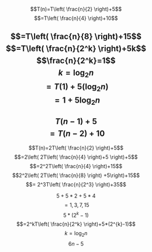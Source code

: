 $$T(n)=T\left( \frac{n}{2} \right)+5$$
$$=T\left( \frac{n}{4} \right)+10$$


$$=T\left( \frac{n}{8} \right)+15$$
$$=T\left( \frac{n}{2^k} \right)+5k$$
$$\frac{n}{2^k}=1$$
$$k = \log_{2}n$$
$$=T(1)+5(\log_{2}n)$$
$$=1+5\log_{2}n$$
---
$$T(n-1)+5$$
$$=T(n-2)+10$$
---
$$T(n)=2T\left( \frac{n}{2} \right)+5$$
$$=2\left( 2T\left( \frac{n}{4} \right)+5 \right)+5$$
$$=2^2T\left( \frac{n}{4} \right)+15$$
$$$$
$$2^2\left( 2T\left( \frac{n}{8} \right) +5\right)+15$$
$$= 2^3T\left( \frac{n}{2^3} \right)+35$$

$$5+5*2+5*4$$
$$=1, 3, 7, 15$$
$$5*(2^{k}-1)$$
$$=2^kT\left( \frac{n}{2^k} \right)+5*(2^{k}-1)$$
$$k = \log_{2}n$$
$$6n-5$$